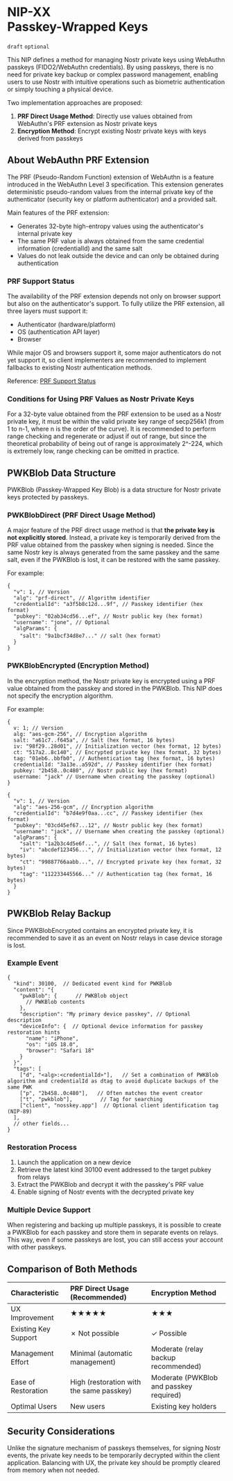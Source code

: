 NIP-XX  
Passkey-Wrapped Keys
==========================

`draft` `optional`

This NIP defines a method for managing Nostr private keys using WebAuthn passkeys (FIDO2/WebAuthn credentials). By using passkeys, there is no need for private key backup or complex password management, enabling users to use Nostr with intuitive operations such as biometric authentication or simply touching a physical device.

Two implementation approaches are proposed:

1. **PRF Direct Usage Method**: Directly use values obtained from WebAuthn's PRF extension as Nostr private keys
2. **Encryption Method**: Encrypt existing Nostr private keys with keys derived from passkeys

## About WebAuthn PRF Extension

The PRF (Pseudo-Random Function) extension of WebAuthn is a feature introduced in the WebAuthn Level 3 specification. This extension generates deterministic pseudo-random values from the internal private key of the authenticator (security key or platform authenticator) and a provided salt.

Main features of the PRF extension:
- Generates 32-byte high-entropy values using the authenticator's internal private key
- The same PRF value is always obtained from the same credential information (credentialId) and the same salt
- Values do not leak outside the device and can only be obtained during authentication

### PRF Support Status

The availability of the PRF extension depends not only on browser support but also on the authenticator's support. To fully utilize the PRF extension, all three layers must support it:

- Authenticator (hardware/platform)
- OS (authentication API layer)
- Browser

While major OS and browsers support it, some major authenticators do not yet support it, so client implementers are recommended to implement fallbacks to existing Nostr authentication methods.

Reference: [PRF Support Status](https://github.com/ocknamo/nosskey-sdk/blob/main/docs/en/prf-support-tables.en.md)

### Conditions for Using PRF Values as Nostr Private Keys

For a 32-byte value obtained from the PRF extension to be used as a Nostr private key, it must be within the valid private key range of secp256k1 (from 1 to n-1, where n is the order of the curve).
It is recommended to perform range checking and regenerate or adjust if out of range, but since the theoretical probability of being out of range is approximately 2^-224, which is extremely low, range checking can be omitted in practice.

## PWKBlob Data Structure

PWKBlob (Passkey-Wrapped Key Blob) is a data structure for Nostr private keys protected by passkeys.

### PWKBlobDirect (PRF Direct Usage Method)

A major feature of the PRF direct usage method is that **the private key is not explicitly stored**. Instead, a private key is temporarily derived from the PRF value obtained from the passkey when signing is needed. Since the same Nostr key is always generated from the same passkey and the same salt, even if the PWKBlob is lost, it can be restored with the same passkey.

For example:

```jsonc
{
  "v": 1, // Version
  "alg": "prf-direct", // Algorithm identifier
  "credentialId": "a3f5b8c12d...9f", // Passkey identifier (hex format)
  "pubkey": "02ab34cd56...ef", // Nostr public key (hex format)
  "username": "jone", // Optional
  "algParams": {
    "salt": "9a1bcf34d8e7..." // salt（hex format）
  }
}
```

### PWKBlobEncrypted (Encryption Method)

In the encryption method, the Nostr private key is encrypted using a PRF value obtained from the passkey and stored in the PWKBlob.
This NIP does not specify the encryption algorithm.

For example:

```jsonc
{
  v: 1; // Version
  alg: "aes-gcm-256", // Encryption algorithm
  salt: "a61c7..f645a", // Salt (hex format, 16 bytes)
  iv: "98f29..28d01", // Initialization vector (hex format, 12 bytes)
  ct: "517a2..8c140", // Encrypted private key (hex format, 32 bytes)
  tag: "01eb6..bbfb0", // Authentication tag (hex format, 16 bytes)
  credentialId: "3a13e..a592d", // Passkey identifier (hex format)
  pubkey: "2b458..0c480", // Nostr public key (hex format)
  username: "jack" // Username when creating the passkey (optional)
}

{
  "v": 1, // Version
  "alg": "aes-256-gcm", // Encryption algorithm
  "credentialId": "b7d4e9f0aa...cc", // Passkey identifier (hex format)
  "pubkey": "03cd45ef67...12", // Nostr public key (hex format)
  "username": "jack", // Username when creating the passkey (optional)
  "algParams": {
    "salt": "1a2b3c4d5e6f...", // Salt (hex format, 16 bytes)
    "iv": "abcdef123456...", // Initialization vector (hex format, 12 bytes)
    "ct": "99887766aabb...", // Encrypted private key (hex format, 32 bytes)
    "tag": "112233445566..." // Authentication tag (hex format, 16 bytes)
  }
}
```

## PWKBlob Relay Backup

Since PWKBlobEncrypted contains an encrypted private key, it is recommended to save it as an event on Nostr relays in case device storage is lost.

### Example Event

```jsonc
{
  "kind": 30100,  // Dedicated event kind for PWKBlob
  "content": "{
    "pwkBlob": {      // PWKBlob object
      // PWKBlob contents
    },
    "description": "My primary device passkey", // Optional description
    "deviceInfo": {  // Optional device information for passkey restoration hints
      "name": "iPhone",
      "os": "iOS 18.0",
      "browser": "Safari 18"
    }
  }",
  "tags": [
    ["d", "<alg>:<credentialId>"],   // Set a combination of PWKBlob algorithm and credentialId as dtag to avoid duplicate backups of the same PWK
    ["p", "2b458..0c480"],   // Often matches the event creator
    ["t", "pwkblob"],         // Tag for searching
    ["client", "nosskey.app"]  // Optional client identification tag (NIP-89)
  ],
  // other fields...
}
```

### Restoration Process

1. Launch the application on a new device
2. Retrieve the latest kind 30100 event addressed to the target pubkey from relays
3. Extract the PWKBlob and decrypt it with the passkey's PRF value
4. Enable signing of Nostr events with the decrypted private key

### Multiple Device Support

When registering and backing up multiple passkeys, it is possible to create a PWKBlob for each passkey and store them in separate events on relays. This way, even if some passkeys are lost, you can still access your account with other passkeys.

## Comparison of Both Methods

| Characteristic | PRF Direct Usage (Recommended) | Encryption Method |
|:---------------|:------------------------------|:------------------|
| UX Improvement | ★★★★★ | ★★★ |
| Existing Key Support | ✗ Not possible | ✓ Possible |
| Management Effort | Minimal (automatic management) | Moderate (relay backup recommended) |
| Ease of Restoration | High (restoration with the same passkey) | Moderate (PWKBlob and passkey required) |
| Optimal Users | New users | Existing key holders |

## Security Considerations

Unlike the signature mechanism of passkeys themselves, for signing Nostr events, the private key needs to be temporarily decrypted within the client application. Balancing with UX, the private key should be promptly cleared from memory when not needed.
